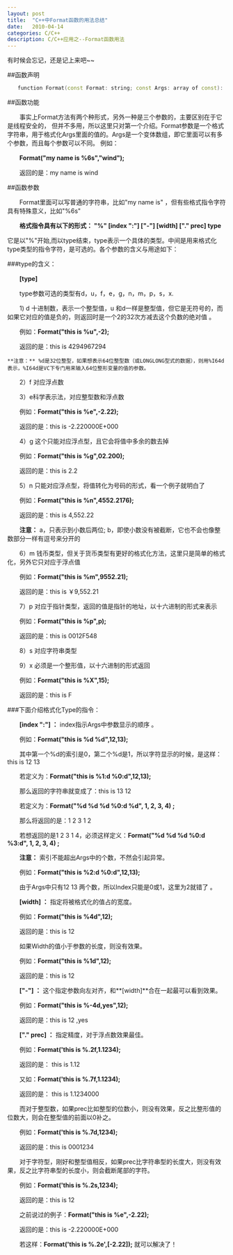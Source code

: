 ```yaml
---
layout: post
title:  "C++中Format函数的用法总结"
date:   2010-04-14
categories: C/C++
description: C/C++应用之--Format函数用法
---
```


有时候会忘记，还是记上来吧~~

##函数声明

```c++
　　function Format(const Format: string; const Args: array of const): string; overload;
```

##函数功能

　　事实上Format方法有两个种形式，另外一种是三个参数的，主要区别在于它是线程安全的， 但并不多用，所以这里只对第一个介绍。Format参数是一个格式字符串，用于格式化Args里面的值的。Args是一个变体数组，即它里面可以有多个参数，而且每个参数可以不同。 例如：

　　**Format("my name is %6s","wind");**

　　返回的是：my name is wind

##函数参数

　　Format里面可以写普通的字符串，比如"my name is" ，但有些格式指令字符具有特殊意义，比如"%6s"

　　**格式指令具有以下的形式： "%" [index ":"] ["-"] [width] ["." prec] type**

它是以"%"开始,而以type结束，type表示一个具体的类型。中间是用来格式化type类型的指令字符，是可选的。各个参数的含义与用途如下：

###type的含义：

　　**[type]**

　　type参数可选的类型有d，u，f，e，g，n，m，p，s，x.

　　1) d 十进制数，表示一个整型值，u 和d一样是整型值，但它是无符号的，而如果它对应的值是负的，则返回时是一个2的32次方减去这个负数的绝对值 。

　　例如：**Format("this is %u",-2);**

　　返回的是：this is 4294967294

    **注意：** %d是32位整型，如果想表示64位整型数（或LONGLONG型式的数据），则用%I64d表示，%I64d是VC下专门用来输入64位整形变量的值的参数。

　　2）f 对应浮点数

　　3）e科学表示法，对应整型数和浮点数

　　例如：**Format("this is %e",-2.22);**

　　返回的是：this is -2.220000E+000

　　4）g 这个只能对应浮点型，且它会将值中多余的数去掉

　　例如：**Format("this is %g",02.200);**

　　返回的是：this is 2.2

　　5）n 只能对应浮点型，将值转化为号码的形式，看一个例子就明白了

　　例如：**Format("this is %n",4552.2176);**

　　返回的是：this is 4,552.22

　　**注意：** a，只表示到小数后两位; b，即使小数没有被截断，它也不会也像整数部分一样有逗号来分开的

　　6）m 钱币类型，但关于货币类型有更好的格式化方法，这里只是简单的格式化，另外它只对应于浮点值

　　例如：**Format("this is %m",9552.21);**

　　返回的是：this is ￥9,552.21

　　7）p 对应于指针类型，返回的值是指针的地址，以十六进制的形式来表示

　　例如：**Format("this is %p",p);**

　　返回的是：this is 0012F548

　　8）s 对应字符串类型

　　9）x 必须是一个整形值，以十六进制的形式返回

　　例如：**Format("this is %X",15);**

　　返回的是：this is F

###下面介绍格式化Type的指令：

　　**[index ":"] ：** index指示Args中参数显示的顺序 。

　　例如：**Format("this is %d %d",12,13);**

　　其中第一个%d的索引是0，第二个%d是1，所以字符显示的时候，是这样：this is 12 13

　　若定义为：**Format("this is %1:d %0:d",12,13);**

　　那么返回的字符串就变成了：this is 13 12

　　若定义为：**Format("%d %d %d %0:d %d", 1, 2, 3, 4) ;**

　　那么将返回的是：1 2 3 1 2

　　若想返回的是1 2 3 1 4，必须这样定义：**Format("%d %d %d %0:d %3:d", 1, 2, 3, 4) ;**

　　**注意：** 索引不能超出Args中的个数，不然会引起异常。

　　例如：**Format("this is %2:d %0:d",12,13);**

　　由于Args中只有12 13 两个数，所以Index只能是0或1，这里为2就错了 。

　　**[width] ：** 指定将被格式化的值占的宽度。

　　例如：**Format("this is %4d",12);**

　　返回的是：this is 12

　　如果Width的值小于参数的长度，则没有效果。

　　例如：**Format("this is %1d",12);**

　　返回的是：this is 12

　　**["-"] ：** 这个指定参数向左对齐，和**[width]**合在一起最可以看到效果。

　　例如：**Format("this is %-4d,yes",12);**

　　返回的是：this is 12 ,yes

　　**["." prec] ：** 指定精度，对于浮点数效果最佳。

　　例如：**Format('this is %.2f,1.1234);**

　　返回的是： this is 1.12

　　又如：**Format('this is %.7f,1.1234);**

　　返回的是： this is 1.1234000

　　而对于整型数，如果prec比如整型的位数小，则没有效果，反之比整形值的位数大，则会在整型值的前面以0补之。

　　例如：**Format('this is %.7d,1234);**

　　返回的是：this is 0001234

　　对于字符型，刚好和整型值相反，如果prec比字符串型的长度大，则没有效果，反之比字符串型的长度小，则会截断尾部的字符。

　　例如：**Format('this is %.2s,1234);**

　　返回的是：this is 12

　　之前说过的例子：**Format("this is %e",-2.22);**

　　返回的是：this is -2.220000E+000

　　若这样：**Format('this is %.2e',[-2.22]);** 就可以解决了！
